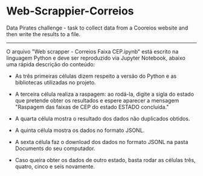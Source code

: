 # Web-Scrappier-Correios
Data Pirates challenge - task to collect data from a Cooreios website and then write the results to a file.

------------------------------------------------------------------------------------------------------------

O arquivo "Web scrapper - Correios Faixa CEP.ipynb" está escrito na linguagem Python e deve ser reproduzido via Jupyter Notebook, abaixo uma rápida descrição do conteúdo:

* As três primeiras células dizem respeito a versão do Python e as bibliotecas utilizadas no projeto.

* A terceira célula realiza a raspagem: ao rodá-la, digite a sigla do estado que pretende obter os resultados e espere aparecer a mensagem "Raspagem das faixas de CEP do estado ESTADO concluída."

* A quarta célula mostra o resultado dos dados não duplicados obtidos.

* A quinta célula mostra os dados no formato JSONL.

* A sexta célula faz o download dos dados no formato JSONL na pasta Documents do seu computador.

* Caso queira obter os dados de outro estado, basta rodar as células três, quatro, cinco e seis novamente.
